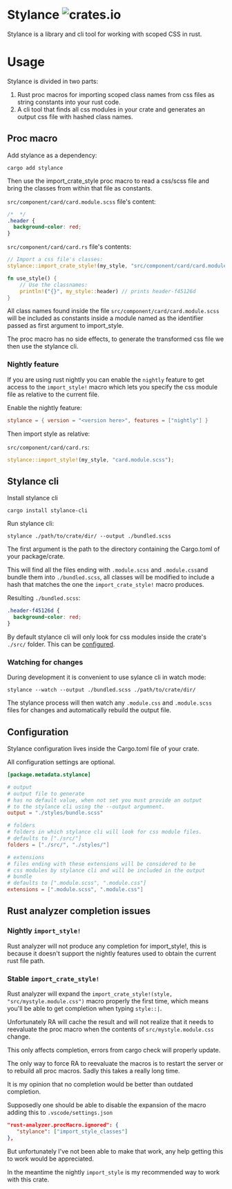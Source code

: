 # Stylance ![crates.io](https://img.shields.io/crates/v/stylance.svg)

Stylance is a library and cli tool for working with scoped CSS in rust.

# Usage

Stylance is divided in two parts:

1. Rust proc macros for importing scoped class names from css files as string constants into your rust code.
2. A cli tool that finds all css modules in your crate and generates an output css file with hashed class names.

## Proc macro

Add stylance as a dependency:

```cli
cargo add stylance
```

Then use the import_crate_style proc macro to read a css/scss file and bring the classes from within that file as constants.

`src/component/card/card.module.scss` file's content:

```css
/*  */
.header {
  background-color: red;
}
```

`src/component/card/card.rs` file's contents:

```rust
// Import a css file's classes:
stylance::import_crate_style!(my_style, "src/component/card/card.module.scss");

fn use_style() {
	// Use the classnames:
	println!("{}", my_style::header) // prints header-f45126d
}
```

All class names found inside the file `src/component/card/card.module.scss` will be included as constants inside a module named as the identifier passed as first argument to import_style.

The proc macro has no side effects, to generate the transformed css file we then use the stylance cli.

### Nightly feature

If you are using rust nightly you can enable the `nightly` feature to get access to the `import_style!` macro which lets you specify the css module file as relative to the current file.

Enable the nightly feature:

```toml
stylance = { version = "<version here>", features = ["nightly"] }
```

Then import style as relative:

`src/component/card/card.rs`:

```rust
stylance::import_style!(my_style, "card.module.scss");
```

## Stylance cli

Install stylance cli

```cli
cargo install stylance-cli
```

Run stylance cli:

```cli
stylance ./path/to/crate/dir/ --output ./bundled.scss
```

The first argument is the path to the directory containing the Cargo.toml of your package/crate.

This will find all the files ending with `.module.scss` and `.module.css`and bundle them into `./bundled.scss`, all classes will be modified to include a hash that matches the one the `import_crate_style!` macro produces.

Resulting `./bundled.scss`:

```css
.header-f45126d {
  background-color: red;
}
```

By default stylance cli will only look for css modules inside the crate's `./src/` folder. This can be [configured](#configuration).

### Watching for changes

During development it is convenient to use sylance cli in watch mode:

```cli
stylance --watch --output ./bundled.scss ./path/to/crate/dir/
```

The stylance process will then watch any `.module.css` and `.module.scss` files for changes and automatically rebuild the output file.

## <a name="configuration"></a> Configuration

Stylance configuration lives inside the Cargo.toml file of your crate.

All configuration settings are optional.

```toml
[package.metadata.stylance]

# output
# output file to generate
# has no default value, when not set you must provide an output
# to the stylance cli using the --output argumnent.
output = "./styles/bundle.scss"

# folders
# folders in which stylance cli will look for css module files.
# defaults to ["./src/"]
folders = ["./src/", "./styles/"]

# extensions
# files ending with these extensions will be considered to be
# css modules by stylance cli and will be included in the output
# bundle
# defaults to [".module.scss", ".module.css"]
extensions = [".module.scss", ".module.css"]
```

## Rust analyzer completion issues

### Nightly `import_style!`

Rust analyzer will not produce any completion for import_style!, this is because it doesn't support the nightly features used to obtain the current rust file path.

### Stable `import_crate_style!`

Rust analyzer will expand the `import_crate_style!(style, "src/mystyle.module.css")` macro properly the first time, which means you'll be able to get completion when typing `style::|`.

Unfortunately RA will cache the result and will not realize that it needs to reevaluate the proc macro when the contents of `src/mystyle.module.css` change.

This only affects completion, errors from cargo check will properly update.

The only way to force RA to reevaluate the macros is to restart the server or to rebuild all proc macros. Sadly this takes a really long time.

It is my opinion that no completion would be better than outdated completion.

Supposedly one should be able to disable the expansion of the macro adding this to `.vscode/settings.json`

```json
"rust-analyzer.procMacro.ignored": {
   "stylance": ["import_style_classes"]
},
```

But unfortunately I've not been able to make that work, any help getting this to work would be appreciated.

In the meantime the nightly `import_style` is my recommended way to work with this crate.
